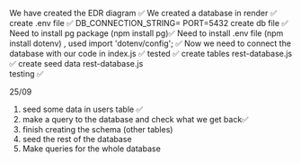 We have created the EDR diagram ✅
We created a database in render ✅
create .env file ✅
    DB_CONNECTION_STRING=
    PORT=5432 
create db file ✅
Need to install pg package  (npm install pg)✅
Need to install .env file (npm install dotenv) , used import 'dotenv/config'; ✅
Now we need to connect the database with our code in index.js ✅
tested ✅
create tables rest-database.js  ✅
create seed data rest-database.js  
testing ✅

25/09


1. seed some data in users table ✅
2. make a query to the database and check what we get back✅
3. finish creating the schema (other tables)
4. seed the rest of the database 
5. Make queries for the whole database
